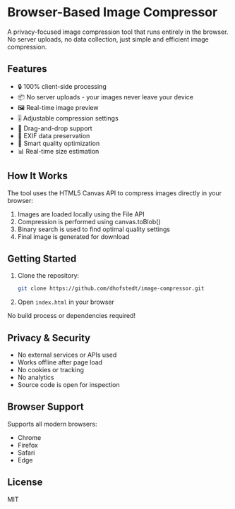 # Browser-Based Image Compressor

A privacy-focused image compression tool that runs entirely in the browser. No server uploads, no data collection, just simple and efficient image compression.

## Features

- 🔒 100% client-side processing
- 📦 No server uploads - your images never leave your device
- 🖼 Real-time image preview
- 🎚 Adjustable compression settings
- 📱 Drag-and-drop support
- 💾 EXIF data preservation
- 🎯 Smart quality optimization
- 📊 Real-time size estimation

## How It Works

The tool uses the HTML5 Canvas API to compress images directly in your browser:

1. Images are loaded locally using the File API
2. Compression is performed using canvas.toBlob()
3. Binary search is used to find optimal quality settings
4. Final image is generated for download

## Getting Started

1. Clone the repository:
   ```bash
   git clone https://github.com/dhofstedt/image-compressor.git
   ```

2. Open `index.html` in your browser

No build process or dependencies required!

## Privacy & Security

- No external services or APIs used
- Works offline after page load
- No cookies or tracking
- No analytics
- Source code is open for inspection

## Browser Support

Supports all modern browsers:
- Chrome
- Firefox
- Safari
- Edge

## License

MIT